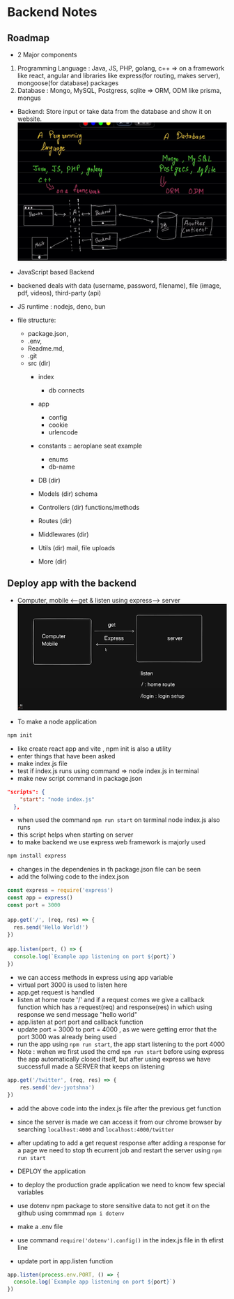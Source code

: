 # Backend Notes
## Roadmap
- 2 Major components
1. Programming Language : Java, JS, PHP, golang, c++ => on a framework like react, angular and libraries like express(for routing, makes server), mongoose(for database) packages
2. Database : Mongo, MySQL, Postgress, sqlite => ORM, ODM like prisma, mongus

- Backend: Store input or take data from the database and show it on website.
![alt text](<Screenshot 2024-12-17 170222.png>)

- JavaScript based Backend
- backened deals with data (username, password, filename), file (image, pdf, videos), third-party (api)
- JS runtime : nodejs, deno, bun
- file structure: 
    - package.json, 
    - .env, 
    - Readme.md, 
    - .git
    - src (dir)
        - index
            - db connects
        - app
            - config
            - cookie
            - urlencode
        - constants :: aeroplane seat example
            - enums
            - db-name

        - DB (dir)
        - Models (dir)  schema
        - Controllers (dir) functions/methods
        - Routes (dir)
        - Middlewares (dir)
        - Utils (dir)  mail, file uploads
        - More (dir)

## Deploy app with the backend
- Computer, mobile <--get & listen using express--> server
![alt text](<Screenshot 2024-12-17 183005.png>)

- To make a node application
```bash
npm init
```
- like create react app and vite , npm init is also a utility
- enter things that have been asked
- make index.js file
- test if index.js runs using command => node index.js in terminal
- make new script command in package.json
```json
"scripts": {
    "start": "node index.js"
  },
```
- when used the command `npm run start` on terminal node index.js also runs
- this script helps when starting on server
- to make backend we use express web framework is majorly used
```bash
npm install express
```
- changes in the dependenies in th package.json file can be seen
- add the follwing code to the index.json
```js
const express = require('express')
const app = express()
const port = 3000

app.get('/', (req, res) => {
  res.send('Hello World!')
})

app.listen(port, () => {
  console.log(`Example app listening on port ${port}`)
})
```
- we can access methods in express using app variable
- virtual port 3000 is used to listen here
- app.get request is handled
- listen at home route '/' and if a request comes we give a callback function which has a request(req) and response(res) in which using response we send message "hello world"
- app.listen at port port and callback function
- update port = 3000 to port = 4000 , as we were getting error that the port 3000 was already being used
- run the app using `npm run start`, the app start listening to the port 4000
- Note : wehen we first used the cmd `npm run start` before using express the app automatically closed itself, but after using  express we have successfull made a SERVER that keeps on listening

```js
app.get('/twitter', (req, res) => {
    res.send('dev-jyotshna')
})
```
- add the above code into the index.js file after the previous get function
- since the server is made we can access it from our chrome browser by searching `localhost:4000` and `localhost:4000/twitter`
- after updating to add a get request response after adding a response for a page we need to stop th ecurrent job and restart the server using `npm run start`


- DEPLOY the application
- to deploy the production grade application we need to know few special variables
- use dotenv npm package to store sensitive data to not get it on the github using commmad `npm i dotenv`
- make a .env file
- use command `require('dotenv').config()` in the index.js file in th efirst line
- update port in app.listen function
```js
app.listen(process.env.PORT, () => {
  console.log(`Example app listening on port ${port}`)
})
```